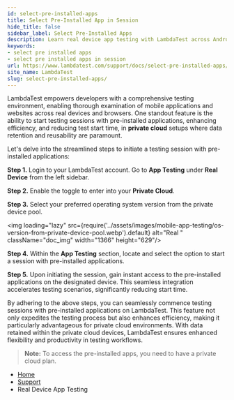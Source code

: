 ```yaml
---
id: select-pre-installed-apps
title: Select Pre-Installed App in Session
hide_title: false
sidebar_label: Select Pre-Installed Apps
description: Learn real device app testing with LambdaTest across Android and iOS devices. Start testing effortlessly today!
keywords:
- select pre installed apps
- select pre installed apps in session
url: https://www.lambdatest.com/support/docs/select-pre-installed-apps/
site_name: LambdaTest
slug: select-pre-installed-apps/
---
```


<script type="application/ld+json"
      dangerouslySetInnerHTML={{ __html: JSON.stringify({
       "@context": "https://schema.org",
        "@type": "BreadcrumbList",
        "itemListElement": [{
          "@type": "ListItem",
          "position": 1,
          "name": "LambdaTest",
          "item": "https://www.lambdatest.com"
        },{
          "@type": "ListItem",
          "position": 2,
          "name": "Support",
          "item": "https://www.lambdatest.com/support/docs/"
        },{
          "@type": "ListItem",
          "position": 3,
          "name": "Select Pre-Installed App in Session",
          "item": "https://www.lambdatest.com/support/docs/select-pre-installed-apps/"
        }]
      })
    }}
></script>

LambdaTest empowers developers with a comprehensive testing environment, enabling thorough examination of mobile applications and websites across real devices and browsers. One standout feature is the ability to start testing sessions with pre-installed applications, enhancing efficiency, and reducing test start time,  in **private cloud** setups where data retention and reusability are paramount.

Let's delve into the streamlined steps to initiate a testing session with pre-installed applications:

**Step 1.** Login to your LambdaTest account. Go to **App Testing** under **Real Device** from the left sidebar. 

**Step 2.** Enable the toggle to enter into your **Private Cloud**.

**Step 3.** Select your preferred operating system version from the private device pool.

<img loading="lazy" src={require('../assets/images/mobile-app-testing/os-version-from-private-device-pool.webp').default} alt="Real "  className="doc_img" width="1366" height="629"/>

**Step 4.** Within the **App Testing** section, locate and select the option to start a session with pre-installed applications.

**Step 5.** Upon initiating the session, gain instant access to the pre-installed applications on the designated device. This seamless integration accelerates testing scenarios, significantly reducing start time.

By adhering to the above steps, you can seamlessly commence testing sessions with pre-installed applications on LambdaTest. This feature not only expedites the testing process but also enhances efficiency, making it particularly advantageous for private cloud environments. With data retained within the private cloud devices, LambdaTest ensures enhanced flexibility and productivity in testing workflows.

> **Note:** To access the pre-installed apps, you need to have a private cloud plan.

<nav aria-label="breadcrumbs">
  <ul className="breadcrumbs">
    <li className="breadcrumbs__item">
      <a className="breadcrumbs__link" href="https://www.lambdatest.com">
        Home
      </a>
    </li>
    <li className="breadcrumbs__item">
      <a className="breadcrumbs__link" target="_self" href="https://www.lambdatest.com/support/docs/">
        Support
      </a>
    </li>
    <li className="breadcrumbs__item breadcrumbs__item--active">
      <span className="breadcrumbs__link">
        Real Device App Testing
      </span>
    </li>
  </ul>
</nav>